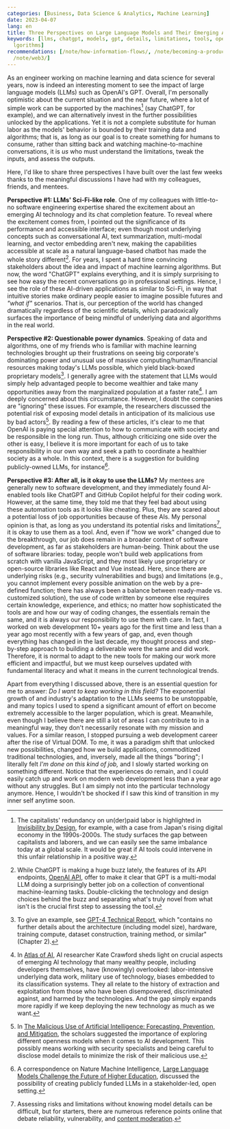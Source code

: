 ```yaml
---
categories: [Business, Data Science & Analytics, Machine Learning]
date: 2023-04-07
lang: en
title: Three Perspectives on Large Language Models and Their Emerging Applications
keywords: [llms, chatgpt, models, gpt, details, limitations, tools, openai, malicious,
  lgorithms]
recommendations: [/note/how-information-flows/, /note/becoming-a-product-manager/,
  /note/web3/]
---
```


As an engineer working on machine learning and data science for several years, now is indeed an interesting moment to see the impact of large language models (LLMs) such as OpenAI's GPT. Overall, I'm personally optimistic about the current situation and the near future, where a lot of simple work can be supported by the machines[^1] (say ChatGPT, for example), and we can alternatively invest in the further possibilities unlocked by the applications. Yet it is not a complete substitute for human labor as the models' behavior is bounded by their training data and algorithms; that is, as long as our goal is to create something for humans to consume, rather than sitting back and watching machine-to-machine conversations, it is *us* who must understand the limitations, tweak the inputs, and assess the outputs.

Here, I'd like to share three perspectives I have built over the last few weeks thanks to the meaningful discussions I have had with my colleagues, friends, and mentees.

**Perspective #1: LLMs' Sci-Fi-like role**. One of my colleagues with little-to-no software engineering expertise shared the excitement about an emerging AI technology and its chat completion feature. To reveal where the excitement comes from, I pointed out the significance of its performance and accessible interface; even though most underlying concepts such as conversational AI, text summarization, multi-modal learning, and vector embedding aren't new, making the capabilities accessible at scale as a natural language-based chatbot has made the whole story different[^2]. For years, I spent a hard time convincing stakeholders about the idea and impact of machine learning algorithms. But now, the word "ChatGPT" explains everything, and it is simply surprising to see how easy the recent conversations go in professional settings. Hence, I see the role of these AI-driven applications as similar to Sci-Fi, in way that intuitive stories make ordinary people easier to imagine possible futures and *"what if"* scenarios. That is, our perception of the world has changed dramatically regardless of the scientific details, which paradoxically surfaces the importance of being mindful of underlying data and algorithms in the real world.

**Perspective #2: Questionable power dynamics**. Speaking of data and algorithms, one of my friends who is familiar with machine learning technologies brought up their frustrations on seeing big corporate's dominating power and unusual use of massive computing/human/financial resources making today's LLMs possible, which yield black-boxed proprietary models[^3]. I generally agree with the statement that LLMs would simply help advantaged people to become wealthier and take many opportunities away from the marginalized population at a faster rate[^4]. I am deeply concerned about this circumstance. However, I doubt the companies are "ignoring" these issues. For example, the researchers discussed the potential risk of exposing model details in anticipation of its malicious use by bad actors[^5]. By reading a few of these articles, it's clear to me that OpenAI is paying special attention to how to communicate with society and be responsible in the long run. Thus, although criticizing one side over the other is easy, I believe it is more important for each of us to take responsibility in our own way and seek a path to coordinate a healthier society as a whole. In this context, there is a suggestion for building publicly-owned LLMs, for instance[^6].

**Perspective #3: After all, is it okay to use the LLMs?** My mentees are generally new to software development, and they immediately found AI-enabled tools like ChatGPT and GitHub Copilot helpful for their coding work. However, at the same time, they told me that they feel bad about using these automation tools as it looks like cheating. Plus, they are scared about a potential loss of job opportunities because of these AIs. My personal opinion is that, as long as you understand its potential risks and limitations[^7], it is okay to use them as a tool. And, even if "how we work" changed due to the breakthrough, our job does remain in a broader context of software development, as far as stakeholders are human-being. Think about the use of software libraries: today, people won't build web applications from scratch with vanilla JavaScript, and they most likely use proprietary or open-source libraries like React and Vue instead. Here, since there are underlying risks (e.g., security vulnerabilities and bugs) and limitations (e.g., you cannot implement every possible animation on the web by a pre-defined function; there has always been a balance between ready-made vs. customized solution), the use of code written by someone else requires certain knowledge, experience, and ethics; no matter how sophisticated the tools are and how our way of coding changes, the essentials remain the same, and it is always our responsibility to use them with care. In fact, I worked on web development 10+ years ago for the first time and less than a year ago most recently with a few years of gap, and, even though everything has changed in the last decade, my thought process and step-by-step approach to building a deliverable were the same and did work. Therefore, it is normal to adapt to the new tools for making our work more efficient and impactful, but we must keep ourselves updated with fundamental literacy and what it means in the current technological trends. 

Apart from everything I discussed above, there is an essential question for me to answer: *Do I want to keep working in this field?* The exponential growth of and industry's adaptation to the LLMs seems to be unstoppable, and many topics I used to spend a significant amount of effort on become extremely accessible to the larger population, which is great. Meanwhile, even though I believe there are still a lot of areas I can contribute to in a meaningful way, they don't necessarily resonate with my mission and values. For a similar reason, I stopped pursuing a web development career after the rise of Virtual DOM. To me, it was a paradigm shift that unlocked new possibilities, changed how we build applications, commoditized traditional technologies, and, inversely, made all the things "boring"; I literally felt *I'm done on this kind of job,* and I slowly started working on something different. Notice that the experiences do remain, and I could easily catch up and work on modern web development less than a year ago without any struggles. But I am simply not into the particular technology anymore. Hence, I wouldn't be shocked if I saw this kind of transition in my inner self anytime soon.

[^1]: The capitalists' redundancy on un(der)paid labor is highlighted in [Invisibility by Design](https://www.amazon.ca/Invisibility-Design-Japans-Digital-Economy/dp/147800648X), for example, with a case from Japan's rising digital economy in the 1990s-2000s. The study surfaces the gap between capitalists and laborers, and we can easily see the same imbalance today at a global scale. It would be great if AI tools could intervene in this unfair relationship in a positive way.
[^2]: While ChatGPT is making a huge buzz lately, the features of its API endpoints, [OpenAI API](https://platform.openai.com/docs/introduction), offer to make it clear that GPT is a multi-modal LLM doing a surprisingly better job on a collection of conventional machine-learning tasks. Double-clicking the technology and design choices behind the buzz and separating what's truly novel from what isn't is the crucial first step to assessing the tool.
[^3]: To give an example, see [GPT-4 Technical Report](https://arxiv.org/abs/2303.08774), which "contains no further details about the architecture (including model size), hardware, training compute, dataset construction, training method, or similar" (Chapter 2).
[^4]: In [Atlas of AI](https://amzn.to/3Kn8hMu), AI researcher Kate Crawford sheds light on crucial aspects of emerging AI technology that many wealthy people, including developers themselves, have (knowingly) overlooked: labor-intensive underlying data work, military use of technology, biases embedded to its classification systems. They all relate to the history of extraction and exploitation from those who have been disempowered, discriminated against, and harmed by the technologies. And the gap simply expands more rapidly if we keep deploying the new technology as much as we want.
[^5]: In [The Malicious Use of Artificial Intelligence: Forecasting, Prevention, and Mitigation](https://arxiv.org/abs/1802.07228), the scholars suggested the importance of exploring different openness models when it comes to AI development. This possibly means working with security specialists and being careful to disclose model details to minimize the risk of their malicious use.
[^6]: A correspondence on Nature Machine Intelligence, [Large Language Models Challenge the Future of Higher Education](https://www.nature.com/articles/s42256-023-00644-2), discussed the possibility of creating publicly funded LLMs in a stakeholder-led, open setting.
[^7]: Assessing risks and limitations without knowing model details can be difficult, but for starters, there are numerous reference points online that debate reliability[^3], vulnerability[^5], and [content moderation](https://openai.com/blog/new-and-improved-content-moderation-tooling/).
